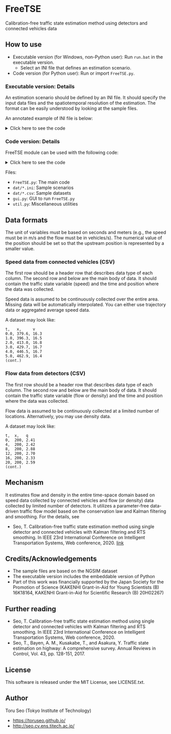 # FreeTSE

Calibration-free traffic state estimation method using detectors and connected vehicles data

## How to use

- Executable version (for Windows, non-Python user): Run `run.bat` in the executable version.
	- Select an INI file that defines an estimation scenario.
- Code version (for Python user): Run or import `FreeTSE.py`.

### Executable version: Details

An estimation scenario should be defined by an INI file.
It should specify the input data files and the spatiotemporal resolution of the estimation.
The format can be easily understood by looking at the sample files.

An annotated example of INI file is below:
<details>
<summary>Click here to see the code</summary>

```ini
[Data]
name = ngsim_trajectory
;name of the scenario
speed = ./dat/ngsim_sampled_trajectories.csv
;path to speed data
speed_label_t = t
;column name for time
speed_label_x = x
;column name for position
speed_label_v = v
;column name for speed
flow = ./dat/ngsim_grid_flow_200m.csv
;path to flow data. if it does not exist, specify "None"
flow_label_t = t
flow_label_x = x
flow_label_q = q

[GroundTruth]
;This section specify ground truth data for validation. if it does not exist, delete it.
true_flow = ./dat/ngsim_grid_flow_400m.csv
;path to ground truth flow data for validation
flow_label_t = t
flow_label_x = x
flow_label_q = q

[Unit]
time = s
;not functioning
space = m
;not functioning

[Resolution]
time_min = 0
;initial time. unit: seconds
time_max = 800
;last time
space_min = 0
;upstream-end position. unit: meters
space_max = 500
;downstream-end position
dt = 4
;temporal resolution of estimation
dx = 100
;spatial resolution of estimation
number_of_lanes = 5
;not essential
```
</details>

### Code version: Details

FreeTSE module can be used with the following code:
<details>
<summary>Click here to see the code</summary>

```python
from FreeTSE import *

tse = FreeTSE()
tse.set_scenario(
	name = "ngsim_trajectory",	#name of the scenario
	dt = 4,		#temporal resolution of estimation. unit: seconds
	dx = 100,	#spatial resolution of estimation. unit: meters
	mint = 0,	#initial time
	maxt = 800,	#last time
	minx = 0,	#upstream-end position
	maxx = 500,	#downstream-end position
	number_of_lanes = 5,	#not essential
	speed_data_name = "./dat/ngsim_sampled_trajectories.csv",	#path to speed data
	speed_label_t = "t",	#column name for time
	speed_label_x = "x",	#column name for position
	speed_label_v = "v",	#column name for speed
	density_data_name = None,	#path to density data. if it does not exist, specify "None"
	density_label_t = "t",
	density_label_x = "x",
	density_label_k = "k",
	flow_data_name = "./dat/ngsim_grid_flow_200m.csv",	#path to flow data. if it does not exist, specify "None"
	flow_label_t = "t",
	flow_label_x = "x",
	flow_label_q = "q",
	density_dat_true_name = None,	#path to ground truth density data for validation. if it does not exist, specify "None"
	true_density_label_t = "t",
	true_density_label_x = "x",
	true_density_label_k = "k",
	flow_dat_true_name = "./dat/ngsim_grid_flow_400m.csv",	#path to ground truth flow data for validation. if it does not exist, specify "None"
	true_flow_label_t = "t",
	true_flow_label_x = "x",
	true_flow_label_q = "q"
)
tse.estimation()
tse.accuracy_evaluation()	#evaluate the accuracy if ground truth data exists
fname = "res_test"
tse.save_results(fname+".csv")	#save the results as CSV
tse.visualize(smooth=1, true=1, speed=1, timeseries=1, inputdata=1, save=1, fname=fname)	#visualize the results using matplotlib

q, k, v = tse.get_results()	#get the estimation results as 2 dimensional numpy.array. the 1st index of the array is time and the 2nd is position.
print("flow", q)
print("density", k)
print("speed", v)
```
</details>

Files: 
- `FreeTSE.py`: The main code
- `dat/*.ini`: Sample scenarios
- `dat/*.csv`: Sample datasets
- `gui.py`: GUI to run `FreeTSE.py`
- `util.py`: Miscellaneous utilities

## Data formats

The unit of variables must be based on seconds and meters (e.g., the speed must be in m/s and the flow must be in vehicles/s).
The numerical value of the position should be set so that the upstream position is represented by a smaller value.

### Speed data from connected vehicles (CSV)

The first row should be a header row that describes data type of each column.
The second row and below are the main body of data.
It should contain the traffic state variable (speed) and the time and position where the data was collected.

Speed data is assumed to be continuously collected over the entire area.
Missing data will be automatically interpolated.
You can either use trajectory data or aggregated average speed data.

A dataset may look like:
```
t,   x,     v
0.0, 379.6, 16.3
1.0, 396.3, 16.5
2.0, 413.0, 16.8
3.0, 429.7, 16.7
4.0, 446.5, 16.7
5.0, 462.9, 16.4
(cont.)
```

### Flow data from detectors (CSV)

The first row should be a header row that describes data type of each column.
The second row and below are the main body of data.
It should contain the traffic state variable (flow or density) and the time and position where the data was collected.

Flow data is assumed to be continuously collected at a limited number of locations.
Alternatively, you may use density data.

A dataset may look like:
```
t,  x,   q
0,  200, 2.41
4,  200, 2.42
8,  200, 2.88
12, 200, 2.70
16, 200, 2.33
20, 200, 2.59
(cont.)
```

## Mechanism

It estimates flow and density in the entire time-space domain based on speed data collected by connected vehicles and flow (or density) data collected by limited number of detectors.
It utilizes a parameter-free data-driven traffic flow model based on the conservation law and Kalman filtering and smoothing.
For the details, see
- Seo, T. Calibration-free traffic state estimation method using single detector and connected vehicles with Kalman filtering and RTS smoothing. In IEEE 23rd International Conference on Intelligent Transportation Systems, Web conference, 2020. [link](http://dx.doi.org/10.1109/ITSC45102.2020.9294229)

## Credits/Acknowledgements

- The sample files are based on the NGSIM dataset
- The executable version includes the embeddable version of Python
- Part of this work was financially supported by the Japan Society for the Promotion of Science (KAKENHI Grant-in-Aid for Young Scientists (B) 16K18164, KAKENHI Grant-in-Aid for Scientific Research (B) 20H02267)

## Further reading

- Seo, T. Calibration-free traffic state estimation method using single detector and connected vehicles with Kalman filtering and RTS smoothing. In IEEE 23rd International Conference on Intelligent Transportation Systems, Web conference, 2020.
- Seo, T., Bayen, A. M., Kusakabe, T., and Asakura, Y. Traffic state estimation on highway: A comprehensive survey. Annual Reviews in Control, Vol. 43, pp. 128-151, 2017.

## License

This software is released under the MIT License, see LICENSE.txt.

## Author

Toru Seo (Tokyo Institute of Technology)
- https://toruseo.github.io/
- http://seo.cv.ens.titech.ac.jp/
